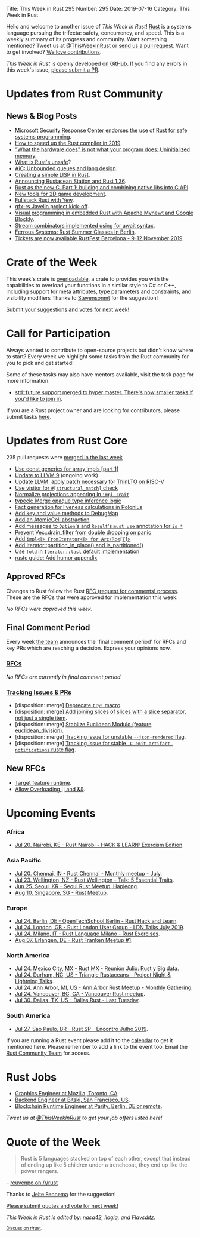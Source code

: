 Title: This Week in Rust 295
Number: 295
Date: 2019-07-16
Category: This Week in Rust

Hello and welcome to another issue of *This Week in Rust*!
[Rust](http://rust-lang.org) is a systems language pursuing the trifecta: safety, concurrency, and speed.
This is a weekly summary of its progress and community.
Want something mentioned? Tweet us at [@ThisWeekInRust](https://twitter.com/ThisWeekInRust) or [send us a pull request](https://github.com/cmr/this-week-in-rust).
Want to get involved? [We love contributions](https://github.com/rust-lang/rust/blob/master/CONTRIBUTING.md).

*This Week in Rust* is openly developed [on GitHub](https://github.com/cmr/this-week-in-rust).
If you find any errors in this week's issue, [please submit a PR](https://github.com/cmr/this-week-in-rust/pulls).

# Updates from Rust Community

## News & Blog Posts

* [Microsoft Security Response Center endorses the use of Rust for safe systems programming](https://msrc-blog.microsoft.com/2019/07/16/a-proactive-approach-to-more-secure-code/).
* [How to speed up the Rust compiler in 2019](https://blog.mozilla.org/nnethercote/2019/07/17/how-to-speed-up-the-rust-compiler-in-2019/).
* ["What the hardware does" is not what your program does: Uninitialized memory](https://www.reddit.com/r/rust/comments/cd522f/what_the_hardware_does_is_not_what_your_program/).
* [What is Rust's unsafe](https://nora.codes/post/what-is-rusts-unsafe/)?
* [AiC: Unbounded queues and lang design](http://smallcultfollowing.com/babysteps/blog/2019/07/10/aic-unbounded-queues-and-lang-design/).
* [Creating a simple LISP in Rust](https://willspeak.me/2019/07/10/lisp-in-two-days-with-rust.html).
* [Announcing Rustacean Station and Rust 1.36](https://rustacean-station.org/episode/000-rust-1.36.0/).
* [Rust as the new C. Part 1: building and combining native libs into C API](http://hotforknowledge.com/2019/07/14/6-rust-the-new-c/).
* [New tools for 2D game development](https://amethyst.rs/posts/tools-for-2d-games).
* [Fullstack Rust with Yew](https://www.steadylearner.com/blog/read/Fullstack-Rust-with-Yew).
* [gfx-rs Javelin project kick-off](https://gfx-rs.github.io/2019/07/13/javelin.html).
* [Visual programming in embedded Rust with Apache Mynewt and Google Blockly](https://medium.com/@ly.lee/visual-programming-with-embedded-rust-yes-we-can-with-apache-mynewt-and-google-blockly-8b67ef7412d7).
* [Stream combinators implemented using for await syntax](https://www.reddit.com/r/rust/comments/cbvhq9/stream_combinators_implemented_using_for_await/).
* [Ferrous Systems: Rust Summer Classes in Berlin](https://ferrous-systems.com/blog/rust-summer-classes/).
* [Tickets are now available RustFest Barcelona - 9-12 November 2019](https://blog.rustfest.eu/barcelona-announcement).

# Crate of the Week

This week's crate is [overloadable](https://crates.io/crates/overloadable), a crate to provides you with the capabilities to overload your functions in a similar style to C# or C++, including support for meta attributes, type parameters and constraints, and visibility modifiers
Thanks to [Stevensonmt](https://users.rust-lang.org/t/crate-of-the-week/2704/585) for the suggestion!

[Submit your suggestions and votes for next week][submit_crate]!

[submit_crate]: https://users.rust-lang.org/t/crate-of-the-week/2704

# Call for Participation

Always wanted to contribute to open-source projects but didn't know where to start?
Every week we highlight some tasks from the Rust community for you to pick and get started!

Some of these tasks may also have mentors available, visit the task page for more information.

* [std::future support merged to hyper master. There's now smaller tasks if you'd like to join in](https://github.com/hyperium/hyper/milestone/5).

If you are a Rust project owner and are looking for contributors, please submit tasks [here][guidelines].

[guidelines]: https://users.rust-lang.org/t/twir-call-for-participation/4821

# Updates from Rust Core

235 pull requests were [merged in the last week][merged]

[merged]: https://github.com/search?q=is%3Apr+org%3Arust-lang+is%3Amerged+merged%3A2019-07-08..2019-07-15

* [Use const generics for array impls [part 1]](https://github.com/rust-lang/rust/pull/62435)
* [Update to LLVM 9](https://github.com/rust-lang/llvm-project/pull/19) (ongoing work)
* [Update LLVM: apply patch necessary for ThinLTO on RISC-V](https://github.com/rust-lang/rust/pull/62463)
* [Use visitor for `#[structural_match]` check](https://github.com/rust-lang/rust/pull/62339)
* [Normalize projections appearing in `impl Trait`](https://github.com/rust-lang/rust/pull/62221)
* [typeck: Merge opaque type inference logic](https://github.com/rust-lang/rust/pull/62090)
* [Fact generation for liveness calculations in Polonius](https://github.com/rust-lang/rust/pull/60266)
* [Add key and value methods to DebugMap](https://github.com/rust-lang/rust/pull/60458)
* [Add an AtomicCell abstraction](https://github.com/rust-lang/rust/pull/62577)
* [Add messages to `Option`'s and `Result`'s `must_use` annotation for `is_*`](https://github.com/rust-lang/rust/pull/62431)
* [Prevent Vec::drain_filter from double dropping on panic](https://github.com/rust-lang/rust/pull/61224)
* [Add `impl<T> FromIterator<T> for Arc/Rc<[T]>`](https://github.com/rust-lang/rust/pull/61953)
* [Add Iterator::partition_in_place() and is_partitioned()](https://github.com/rust-lang/rust/pull/62278)
* [Use `fold` in `Iterator::last` default implementation](https://github.com/rust-lang/rust/pull/62481)
* [rustc guide: Add humor appendix](https://github.com/rust-lang/rustc-guide/pull/350)

## Approved RFCs

Changes to Rust follow the Rust [RFC (request for comments)
process](https://github.com/rust-lang/rfcs#rust-rfcs). These
are the RFCs that were approved for implementation this week:

*No RFCs were approved this week.*

## Final Comment Period

Every week [the team](https://www.rust-lang.org/team.html) announces the
'final comment period' for RFCs and key PRs which are reaching a
decision. Express your opinions now.

### [RFCs](https://github.com/rust-lang/rfcs/labels/final-comment-period)

*No RFCs are currently in final comment period.*

### [Tracking Issues & PRs](https://github.com/rust-lang/rust/labels/final-comment-period)

* [disposition: merge] [Deprecate `try!` macro](https://github.com/rust-lang/rust/pull/62672).
* [disposition: merge] [Add joining slices of slices with a slice separator, not just a single item](https://github.com/rust-lang/rust/pull/62528).
* [disposition: merge] [Stablize Euclidean Modulo (feature euclidean_division)](https://github.com/rust-lang/rust/pull/61884).
* [disposition: merge] [Tracking issue for unstable `--json-rendered` flag](https://github.com/rust-lang/rust/issues/60987).
* [disposition: merge] [Tracking issue for stable `-C emit-artifact-notifications` rustc flag](https://github.com/rust-lang/rust/issues/60419).

## New RFCs

* [Target feature runtime](https://github.com/rust-lang/rfcs/pull/2725).
* [Allow Overloading || and &&](https://github.com/rust-lang/rfcs/pull/2722).

# Upcoming Events

### Africa

* [Jul 20. Nairobi, KE - Rust Nairobi - HACK & LEARN: Exercism Edition](https://www.meetup.com/Rust-Nairobi/events/259650701/).

### Asia Pacific

* [Jul 20. Chennai, IN - Rust Chennai - Monthly meetup - July](https://www.meetup.com/mad-rs/events/263158278).
* [Jul 23. Wellington, NZ - Rust Wellington - Talk: 5 Essential Traits](https://www.meetup.com/Rust-Wellington/events/262407494/).
* [Jun 25. Seoul, KR - Seoul Rust Meetup, Hapjeong](https://www.meetup.com/Rust-Seoul-Meetup/events/srxvzqyzkbfc/).
* [Aug 10. Singapore, SG - Rust Meetup](https://www.eventbrite.com/e/rust-meetup-tickets-65358532129).

### Europe

* [Jul 24. Berlin, DE - OpenTechSchool Berlin - Rust Hack and Learn](https://www.meetup.com/opentechschool-berlin/events/gkkttqyzkbgc/).
* [Jul 24. London, GB - Rust London User Group - LDN Talks July 2019](https://www.meetup.com/Rust-London-User-Group/events/262999277/).
* [Jul 24. Milano, IT - Rust Language Milano - Rust Exercises](https://www.meetup.com/rust-language-milano/events/263140153).
* [Aug 07. Erlangen, DE - Rust Franken Meetup #1](https://www.meetup.com/Rust-NERF/events/263163435/).

### North America

* [Jul 24. Mexico City, MX - Rust MX - Reunión Julio: Rust y Big data](https://www.meetup.com/Rust-MX/events/262960131/).
* [Jul 24. Durham, NC, US - Triangle Rustaceans - Project Night & Lightning Talks](https://www.meetup.com/triangle-rustaceans/events/mfglwpyzkbdc/).
* [Jul 24. Ann Arbor, MI, US - Ann Arbor Rust Meetup - Monthly Gathering](https://www.meetup.com/Ann-Arbor-Rust-Meetup/events/zdfscryzkbgc/).
* [Jul 24. Vancouver, BC, CA - Vancouver Rust meetup](https://www.meetup.com/Vancouver-Rust/events/fzqqwqyzkbgc/).
* [Jul 30. Dallas, TX, US - Dallas Rust - Last Tuesday](https://www.meetup.com/Dallas-Rust/events/zfgwzmyzkbnc/).

### South America

* [Jul 27. Sao Paulo, BR - Rust SP - Encontro Julho 2019](https://www.meetup.com/Rust-Sao-Paulo-Meetup/events/262488375).

If you are running a Rust event please add it to the [calendar] to get
it mentioned here. Please remember to add a link to the event too.
Email the [Rust Community Team][community] for access.

[calendar]: https://www.google.com/calendar/embed?src=apd9vmbc22egenmtu5l6c5jbfc%40group.calendar.google.com
[community]: mailto:community-team@rust-lang.org

# Rust Jobs

* [Graphics Engineer at Mozilla, Toronto, CA](https://careers.mozilla.org/position/gh/1728803/).
* [Backend Engineer at Bitski, San Francisco, US](https://angel.co/company/bitski/jobs/366874-backend-engineer).
* [Blockchain Runtime Engineer at Parity, Berlin, DE or remote](https://www.parity.io/jobs/#berlin-blockchain-runtime-engineer).

*Tweet us at [@ThisWeekInRust](https://twitter.com/ThisWeekInRust) to get your job offers listed here!*

# Quote of the Week

> Rust is 5 languages stacked on top of each other, except that instead of ending up like 5 children under a trenchcoat, they end up like the power rangers.

– [reuvenpo on /r/rust](https://reddit.com/r/rust/comments/cb49lb/coworker_rust_doesnt_offer_anything_c_doesnt/etdddwt/)

Thanks to [Jelte Fennema](https://users.rust-lang.org/t/twir-quote-of-the-week/328/666) for the suggestion!

[Please submit quotes and vote for next week!](https://users.rust-lang.org/t/twir-quote-of-the-week/328)

*This Week in Rust is edited by: [nasa42](https://github.com/nasa42), [llogiq](https://github.com/llogiq), and [Flavsditz](https://github.com/Flavsditz).*

<small>[Discuss on r/rust]().</small>
